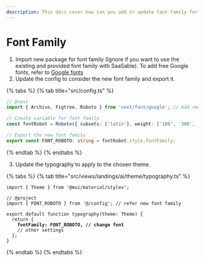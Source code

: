 ```yaml
---
description: This docs cover how can you add or update fant family for specific theme
---
```


# Font Family

1. Import new package for font family (Ignore if you want to use the existing and provided font family with SaaSable). To add free Google fonts, refer to [Google fonts](https://fonts.google.com/)
2. Update the config to consider the new font family and export it.

{% tabs %}
{% tab title="src/config.ts" %}
```typescript
// @next
import { Archivo, Figtree, Roboto } from 'next/font/google'; // Add new font family

// Create variable for font family
const fontRobot = Roboto({ subsets: ['latin'], weight: ['100', '300', '400', '500', '700', '900'] });

// Export the new font family
export const FONT_ROBOTO: string = fontRobot.style.fontFamily;
```
{% endtab %}
{% endtabs %}

3. Update the typography to apply to the chosen theme.&#x20;

{% tabs %}
{% tab title="src/views/landings/ai/theme/typography.ts" %}
<pre class="language-typescript"><code class="lang-typescript">import { Theme } from '@mui/material/styles';

// @project
import { FONT_ROBOTO } from '@/config'; // refer new font family

export default function typography(theme: Theme) {
  return {
<strong>    fontFamily: FONT_ROBOTO, // change font
</strong>    // other settings
  };
}
</code></pre>
{% endtab %}
{% endtabs %}
